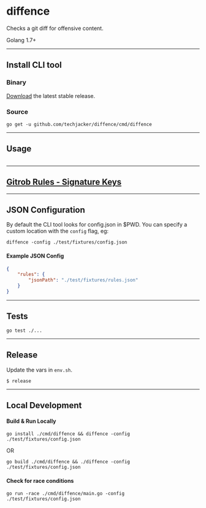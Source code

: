 # diffence

Checks a git diff for offensive content.

Golang 1.7+

-----------------------------------------------------------

## Install CLI tool

### Binary
[Download](../../releases) the latest stable release.

### Source
```
go get -u github.com/techjacker/diffence/cmd/diffence
```


-----------------------------------------------------------

## Usage
```
```

-----------------------------------------------------------
## [Gitrob Rules - Signature Keys](https://github.com/michenriksen/gitrob#signature-keys)





-----------------------------------------------------------
## JSON Configuration

By default the CLI tool looks for config.json in $PWD. You can specify a custom location with the `config` flag, eg:

```Shell
diffence -config ./test/fixtures/config.json
```


#### Example JSON Config
```json
{
	"rules": {
		"jsonPath": "./test/fixtures/rules.json"
	}
}
```

-----------------------------------------------------------

## Tests

```
go test ./...
```

-----------------------------------------------------------

## Release

Update the vars in ```env.sh```.

```shell
$ release
```

-----------------------------------------------------------

## Local Development


#### Build & Run Locally
```shell
go install ./cmd/diffence && diffence -config ./test/fixtures/config.json
```

OR

```shell
go build ./cmd/diffence && ./diffence -config ./test/fixtures/config.json
```


#### Check for race conditions

```shell
go run -race ./cmd/diffence/main.go -config ./test/fixtures/config.json
```

